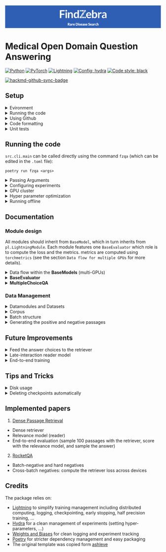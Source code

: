 ![FindZebra: rare disease search](fz-banner.png)

# Medical Open Domain Question Answering

<a href="https://pytorch.org/get-started/locally/"><img alt="Python" src="https://img.shields.io/badge/-Python 3.7--3.9-blue?style=for-the-badge&logo=python&logoColor=white"></a>
<a href="https://pytorch.org/get-started/locally/"><img alt="PyTorch" src="https://img.shields.io/badge/-PyTorch 1.8+-ee4c2c?style=for-the-badge&logo=pytorch&logoColor=white"></a>
<a href="https://pytorchlightning.ai/"><img alt="Lightning" src="https://img.shields.io/badge/-Lightning-792ee5?style=for-the-badge&logo=pytorchlightning&logoColor=white"></a>
<a href="https://hydra.cc/"><img alt="Config: hydra" src="https://img.shields.io/badge/config-hydra-89b8cd?style=for-the-badge&labelColor=gray"></a>
<a href="https://black.readthedocs.io/en/stable/"><img alt="Code style: black" src="https://img.shields.io/badge/code%20style-black-black.svg?style=for-the-badge&labelColor=gray"></a>

[![hackmd-github-sync-badge](https://hackmd.io/HQFPXkocSMKuJvtWWVJNKg/badge)](https://hackmd.io/HQFPXkocSMKuJvtWWVJNKg)

## Setup

<details>
<summary>Evironment</summary>

1. Install poetry

```shell
curl -sSL https://raw.githubusercontent.com/python-poetry/poetry/master/get-poetry.py | python -
```

2. Install dependencies (within the project directory `fz-openqa/`)

```shell
poetry install
```

3. setting up git hooks

```shell
pip install pre-commit
pre-commit install
```
 
4. setting up ElasticSearch

```shell
tar -xzf elasticsearch-7.14.1-darwin-x86_64.tar.gz
```
 
5. setting up Kibana

```shell
tar -xzf kibana-7.14.1-linux-x86_64.tar.gz
```

6. Run something using the environment

```shell
poetry run python <file.py>
poetry run which python # return the path to the virtual environment
```

</details>

<details>
<summary>Running the code</summary>

`src.cli.main` can be called directly using the command `fzqa` (which can be edited in the `.toml` file):

```shell
poetry run fzqa <args>
```

Or run the python script directly:

```shell
poetry run python run.py <args>
```

</details>


<details>
<summary>Using Github</summary>

### Opening issues

Each task, bug or idea should be registered as an issue. New issues are automatically added
to `project/development/todo`. Use `- [ ] <text>` to describe each item in a task.

### Using the project tab

Use the [project page](https://github.com/vlievin/fz-openqa/projects) to keep track of progress

### Branching

Do not implement features in the `master` branch. Create a new branch for each issue. Use a pull request to merge the
branch with master and close the corresponding issue. Closed issues are automatically moved
to `project/development/done`.

</details>

<details>

<summary>Code formatting</summary>

### [Black](https://github.com/psf/black)

Black is a code formatter for python. You can run it indepedently using

```shell
black <directory>
```

### [flake8](https://flake8.pycqa.org/en/latest/)

Flake8 is a tool to ensure the code to be correctly formatted.

### Setting up git hooks using [pre-commit](http://python-poetry.org)

Git hooks allows to execute some piece of code before every commit/push/pull request/... Pre-commit hooks aim at
checking the format of the code before a commit. They can be installed using the following commands:

```shell
pip install pre-commit
pre-commit install
```

At every commit, both `black` and `flake8` will be run. If the code is not `flake8` compliant, the commit will be
rejected. Furthermore, you can run `flake8` and `black` using:

```shell
pre-commit run --all-files
```

</details>

<details>

<summary>Unit tests</summary>

Core functions should be properly tested. Unit tests can be implemented in `tests/` and executed using:

```shell
poetry run python -m unittest discover
```

</details>

## Running the code

`src.cli.main` can be called directly using the command `fzqa` (which can be edited in the `.toml` file):

```shell
poetry run fzqa <args>
```

<details>
<summary>Passing Arguments</summary>
Arguments are parse using Hydra, configurations are organized into modules (nested dictionary structure). Each attribute
can be modified through the arguments:

```shell
poetry run fzqa trainger.gpus=0 trainer.max_epochs=100 logger=wandb datamodule.lr=0.007
```

</details>

<details>
<summary>Configuring experiments</summary>

Experiment configurations define a full experimental setup in `configs/experiment/`. Run the experiment config using:

```shell
poetry run fzqa +experiment=quick_test
```

The ´environ´ configuration adjust the experiment to the environment (e.g. cache location).

</details>

<details>
<summary>GPU cluster</summary>

When running experiments on the GPU cluster, you need to pass the flag `CUDA_VISIBLE_DEVICES` to expose GPU devices to
your script. The `/scratch` directory should be used to store large files (cache).

```shell
 CUDA_VISIBLE_DEVICES=7 poetry run fzqa +experiment=reader_only +environ=titan trainer.gpus=1
 ```

Lightning enables multi-gpus training using `torch.nn.DataParallel`. Simply configure the Lightning trainer:

```shell
CUDA_VISIBLE_DEVICES=3,4,5,6 poetry run python run.py +experiment=retriever_only +trainer.accelerator=dp trainer.gpus=4
```
 </details>

 <details>
<summary>Hyper parameter optimization</summary>

The `tune.py` script allow scheduling and running a set of experiments using `Ray[tune]`. Each experiment is described in `configs/hpo/`. Run an experiment using:

```shell
 CUDA_VISIBLE_DEVICES=0,1,2,3,4,5,6,7 poetry run python tune.py +hpo=search_retriever
 ```

</details>

 <details>
<summary>Running offline</summary>

When working without internet, datasets and models need to be cached, the following flags prevent HuggingFace from throwing an error:

```shell
HF_DATASETS_OFFLINE=1 TRANSFORMERS_OFFLINE=1  poetry run python run.py ...
 ```

</details>

## Documentation

### Module design

All modules should inherit from `BaseModel`, which in turn inherits from `pl.LightningModule`.
Each module features one `BaseEvaluator` which role is to compute the loss and the metrics.
metrics are computed using `torchmetrics` (see the section `Data flow for multiple GPUs` for more details).

<details>
<summary>Data flow within the <b>BaseModels</b> (multi-GPUs)</summary>

The main computation should be implemented in the `_step()` and `_step_end()` methods of the `BaseModel`.
The `_step()` method runs independently on each device whereas the `_step_end()` method runs on
a single device: this is where the final aggregated loss should be implemented (see the diagram below).
The metrics must be implemented in the `_step_end` method in order to avoid errors with mutli-GPU training.

![Lightning module data flow](.assets/lighning_steps.png)

</details>

<details>
<summary><b>BaseEvaluator</b></summary>
The evaluator handles computing the loss and the metrics. Two methods must be implemented:

1. The `forward` method that calls the model and compute logits or potentially a pre-loss term.
This method is called in the `module._step()` method
2. The `post_forward` method that implements the final computation of the loss given the aggregated outputs of the
`BaseEvaluator.foward()` method from each device.
</details>

<details>
<summary><b>MultipleChoiceQA</b></summary>

The `MultipleChoiceQA` class implements the end-to-end open question answering pipeline.
It includes two components: a retriever and reader.
This class can be instantiated using pretrained components or the components can be trained from scratch
(at the moment both components are trained separately, but end-to-end training will be soon implemented).

The `_step` and `_step_end` both rely on the methods of the retriever and components (each with their distinct evaluators).
However, a third evaluator class (`EndToEndMultipleChoiceQaMaximumLikelihood`) is added to evaluate the end-to-end reader accuracy.

During evaluation, data from each component is managed separately (so each module send and receive its own data between `_step` and `_step_end`).
We do so by prefixing the output data of the reader, the retriever and of the end-to-end evaluator
using the keys [`retriever/`, `reader/`, `end2end/`].
</details>

### Data Management

<details>
<summary>Datamodules and Datasets</summary>

`DataModules` are high-level classes required for `Lightning` to function optimally.
`DataModule` wraps the loading, preprocessing of the datasets.
They also include methods to construct batches of data using the `collate` method.

Each datamodule features a collection of `datasets.Datasets` objects (HuggingFace), each corresponding to a split of the dataset (train/validation/test).
Datasets are managed using `datasets.Datasets` which allows to manage the data transparently (storage, encoding, loading, caching).
</details>

<details>
<summary>Corpus</summary>

The `Corpus` object is a `DataModule` that allows to process, store and query a large collection of documents.
Each document is chunked into equal-length passages.
Each passage can be encoded into a vector representation (sparse, dense or Colbert). The whole corpus can thereafter be indexed using `faiss`.
The `faiss` index can be used to rank passages according to a given query (sparse, dense or Colbert).
Whereas HuggingFace provides methods for sparse and dense indexing. The Colbert indexing and ranking remains to be implemented.
</details>

<details>
<summary>Batch structure</summary>

A batch of data contains a question, an answer, and potentially multiple documents (positives and negatives).
Batches represent a two-level data structure with first-level keys [`question`, `answer`, `document`] and
second-level attributes [`text`, `input_ids`, `attention_mask`, `idx`, ...]. The nested-structured is flattened and keys joined
using a dot such as `document` + `input_ids` -> `document.input_ids`.


A batch of data is of the following structure.
Documents are not necessarily given as they might be sampled dynamically within the model.

* question:
  * text: list of `batch_size` strings
  * input_ids: tensor of shape `[batch_size, L_q]`
  * attention_mask: tensor of shape `[batch_size, L_q]`
* answer:
  * text: list of `batch_size` lists of `N_a` strings
  * input_ids: tensor of shape `[batch_size, N_a, L_a]`
  * attention_mask: tensor of shape `[batch_size, N_a, L_a]`
  * target:  tensor of shape `[batch_size, ]`
* document (Optional):
  * text: list of `batch_size` lists of `N_docs` strings
  * input_ids: tensor of shape `[batch_size, N_docs, L_d]`
  * attention_mask: tensor of shape `[batch_size, N_docs, L_d]`
  * idx: tensor of shape `[batch_size, ]`
</details>


<details>
<summary>Generating the positive and negative passages</summary>

Generating the positive and hard negative passages for each question will be performed following these 3 steps:

1. a passage extractor (options: fixed length, paragraphs, ...)
2. a retriever model (options: sparse or dense)
3. a selection strategy (options: exact match, meta-map, similarity score, ...)

Each step can be configured with different options,
so we can easily experiment with the different configurations.

The whole pipeline is pictured bellow:

![Data generation pipeline](.assets/neg+pos-gen-pipeline.png)

</details>

## Future Improvements

<details>
<summary>Feed the answer choices to the retriever</summary>
At the moment the current model does not use the answer choices for retrieval. Concatenate the answer choices with the query.
</details>

<details>
<summary>Late-interaction reader model</summary>
At the moment, the reader model requires concatenating the query with the document,
which requires processing the query and document two times (1 time for IR, one time for reading comprehension).
A late interaction model for the reader component would allow processing each input one time with the BERT model.
</details>

<details>
<summary>End-to-end training</summary>
The current retriever only learns to identify the golden passage (which is noisily labelled).
Sample from the retriever lives and learn from the signal given by the reader component.
</details>

## Tips and Tricks

 <details>
<summary>Disk usage</summary>

Check the disk usage for each sub-directory. Useful to check the available. space on `/scratch`.
```bash
du -hs *
```
</details>

<details>
<summary>Deleting checkpoints automatically</summary>

When running the HPO, checkpoints may quickly clog the disks with hundreds of GB. You can automatically delete older runs using:
```bash
# every 5 minutes, delete all checkpoints for which the best `metric` is bellow the `metric_threshold` and that was last updated `age` hours ago
screen -S cleaner poetry run python delete_checkpoints.py --directory /scratch/valv/raytune/ --frequency 5  --metric_threshold=0.1 --age 1
```
</details>

## Implemented papers

 1. [Dense Passage Retrieval](https://arxiv.org/abs/2004.04906?fbclid=IwAR01S2dwYNwVjdvlhpPFJ4YrIf-FKGkBU1eCM05lg4p_G732YiM3puX4N2s)
  * Dense retriever
  * Relevance model (reader)
  * End-to-end evaluation (sample 100 passages with the retriever, score with the relevance model, and sample the answer)
 2. [RocketQA](https://arxiv.org/pdf/2010.08191.pdf)
  * Batch-negative and hard negatives
  * Cross-batch negatives: compute the retriever loss across devices

## Credits

The package relies on:

* [Lightning](https://github.com/PyTorchLightning/pytorch-lightning) to simplify training management including
  distributed computing, logging, checkpointing, early stopping, half precision training, ...
* [Hydra](https://hydra.cc/docs/intro/) for a clean management of experiments (setting hyper-parameters, ...)
* [Weights and Biases](https://wandb.ai) for clean logging and experiment tracking
* [Poetry](https://python-poetry.org/) for stricter dependency management and easy packaging
* The original template was copied form [ashleve](https://github.com/ashleve/lightning-hydra-template)

